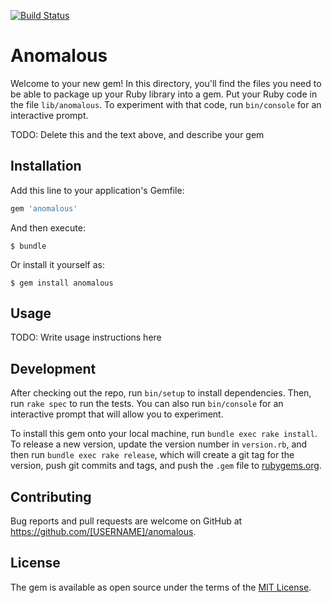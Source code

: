 [![Build Status](https://travis-ci.org/apmiller108/anomalous.svg?branch=master)](https://travis-ci.org/apmiller108/anomalous)

# Anomalous

Welcome to your new gem! In this directory, you'll find the files you need to be able to package up your Ruby library into a gem. Put your Ruby code in the file `lib/anomalous`. To experiment with that code, run `bin/console` for an interactive prompt.

TODO: Delete this and the text above, and describe your gem

## Installation

Add this line to your application's Gemfile:

```ruby
gem 'anomalous'
```

And then execute:

    $ bundle

Or install it yourself as:

    $ gem install anomalous

## Usage

TODO: Write usage instructions here

## Development

After checking out the repo, run `bin/setup` to install dependencies. Then, run `rake spec` to run the tests. You can also run `bin/console` for an interactive prompt that will allow you to experiment.

To install this gem onto your local machine, run `bundle exec rake install`. To release a new version, update the version number in `version.rb`, and then run `bundle exec rake release`, which will create a git tag for the version, push git commits and tags, and push the `.gem` file to [rubygems.org](https://rubygems.org).

## Contributing

Bug reports and pull requests are welcome on GitHub at https://github.com/[USERNAME]/anomalous.

## License

The gem is available as open source under the terms of the [MIT License](http://opensource.org/licenses/MIT).
